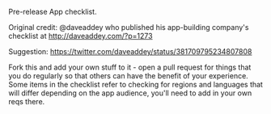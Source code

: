 Pre-release App checklist. 

Original credit: @daveaddey who published his app-building company's checklist at http://daveaddey.com/?p=1273 

Suggestion: https://twitter.com/daveaddey/status/381709795234807808

Fork this and add your own stuff to it - open a pull request for things that you do regularly so that others can have the benefit of your experience. Some items in the checklist refer to checking for regions and languages that will differ depending on the app audience, you'll need to add in your own reqs there.

